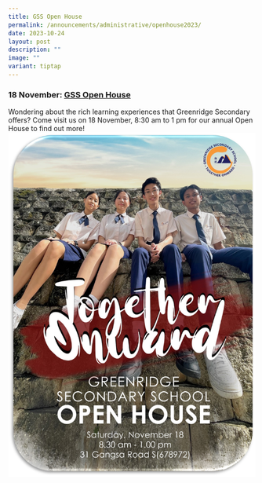 ```yaml
---
title: GSS Open House
permalink: /announcements/administrative/openhouse2023/
date: 2023-10-24
layout: post
description: ""
image: ""
variant: tiptap
---
```

###  **18 November: <u>GSS Open House</u>**


Wondering about the rich learning experiences that Greenridge Secondary offers? Come visit us on 18 November, 8:30 am to 1 pm for our annual Open House to find out more! 
![](/images/LOOKING%20AHEAD/open%20house%20poster_2.jpg)